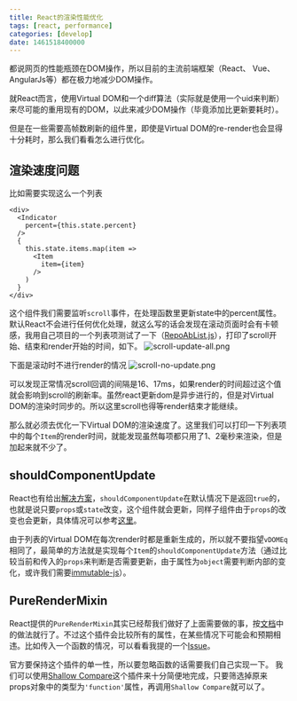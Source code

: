 ```yaml
---
title: React的渲染性能优化
tags: [react, performance]
categories: [develop]
date: 1461518400000
---
```


都说网页的性能瓶颈在DOM操作，所以目前的主流前端框架（React、 Vue、AngularJs等）都在极力地减少DOM操作。

就React而言，使用Virtual DOM和一个diff算法（实际就是使用一个uid来判断）来尽可能的重用现有的DOM，以此来减少DOM操作（毕竟添加比更新要耗时）。

但是在一些需要高帧数刷新的组件里，即使是Virtual DOM的re-render也会显得十分耗时，那么我们看看怎么进行优化。

<!--more-->

## 渲染速度问题 ##

比如需要实现这么一个列表
```
<div>
  <Indicator
    percent={this.state.percent}
  />
  {
    this.state.items.map(item => 
      <Item
        item={item}
      />
    )
  }
</div>
```

这个组件我们需要监听`scroll`事件，在处理函数里更新state中的percent属性。
默认React不会进行任何优化处理，就这么写的话会发现在滚动页面时会有卡顿感，我用自己项目的一个列表项测试了一下（[RepoAbList.js][1]），打印了scroll开始、结束和render开始的时间，如下。
![scroll-update-all.png][2]

下面是滚动时不进行render的情况
![scroll-no-update.png][3]

可以发现正常情况scroll回调的间隔是16、17ms，如果render的时间超过这个值就会影响到scroll的刷新率。虽然react更新dom是异步进行的，但是对Virtual DOM的渲染时同步的。所以这里scroll也得等render结束才能继续。

那么就必须去优化一下Virtual DOM的渲染速度了。这里我们可以打印一下列表项中的每个`Item`的render时间，就能发现虽然每项都只用了1、2毫秒来渲染，但是加起来就不少了。

## shouldComponentUpdate ##
React也有给出[解决方案][4]，`shouldComponentUpdate`在默认情况下是返回`true`的，也就是说只要`props`或`state`改变，这个组件就会更新，同样子组件由于`props`的改变也会更新，具体情况可以参考[这里][5]。

由于列表的Virtual DOM在每次render时都是重新生成的，所以就不要指望`vDOMEq`相同了，最简单的方法就是实现每个`Item`的`shouldComponentUpdate`方法（通过比较当前和传入的`props`来判断是否需要更新，由于属性为`object`需要判断内部的变化，或许我们需要[immutable-js][6]）。

## PureRenderMixin ##
React提供的`PureRenderMixin`其实已经帮我们做好了上面需要做的事，按[文档][7]中的做法就行了。不过这个插件会比较所有的属性，在某些情况下可能会和预期相违。比如传入一个函数的情况，可以看看我提的一个[Issue][8]。

官方要保持这个插件的单一性，所以要忽略函数的话需要我们自己实现一下。
我们可以使用[Shallow Compare][9]这个插件来十分简便地完成，只要筛选掉原来props对象中的类型为`'function'`属性，再调用`Shallow Compare`就可以了。


  [1]: https://github.com/Frezc/Share-Favors-App/blob/master/src/components/RepoAbList.js
  [2]: /images/2016/04/4058937871.png
  [3]: /images/2016/04/1059717184.png
  [4]: https://facebook.github.io/react/docs/component-specs.html#updating-shouldcomponentupdate
  [5]: https://facebook.github.io/react/docs/advanced-performance.html#shouldcomponentupdate-in-action
  [6]: https://facebook.github.io/immutable-js/
  [7]: https://facebook.github.io/react/docs/pure-render-mixin.html
  [8]: https://github.com/facebook/react/issues/6601
  [9]: https://facebook.github.io/react/docs/shallow-compare.html